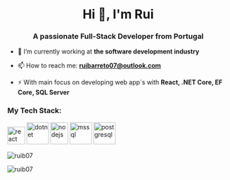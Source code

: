 <h1 align="center">Hi 👋, I'm Rui</h1>
<h3 align="center">A passionate Full-Stack Developer from Portugal</h3>

- 🔭 I’m currently working at **the software development industry**

- 📫 How to reach me: **ruibarreto07@outlook.com**

- ⚡ With main focus on developing web app´s with **React, .NET Core, EF Core, SQL Server**

<h3 align="left">My Tech Stack:</h3>
<p align="left"> 
  <img src="https://reactnative.dev/img/header_logo.svg" alt="react" width="40" height="40"/>
  <img src="https://upload.wikimedia.org/wikipedia/commons/thumb/e/ee/.NET_Core_Logo.svg/1200px-.NET_Core_Logo.svg.png" alt="dotnet" width="50" height="50"/>
  <img src="https://static-00.iconduck.com/assets.00/node-js-icon-1817x2048-g8tzf91e.png" alt="nodejs" width="40" height="50"/>
  <img src="https://img.icons8.com/?size=512&id=laYYF3dV0Iew&format=png" alt="mssql" width="50" height="50"/>
  <img src="https://upload.wikimedia.org/wikipedia/commons/2/29/Postgresql_elephant.svg" alt="postgresql" width="50" height="50"/>
</p>

<p><img align="center" src="https://github-readme-stats.vercel.app/api/top-langs?username=ruib07&show_icons=true&locale=en&layout=compact" alt="ruib07" /></p>

<p><img align="center" src="https://github-readme-streak-stats.herokuapp.com/?user=ruib07&" alt="ruib07" /></p>
